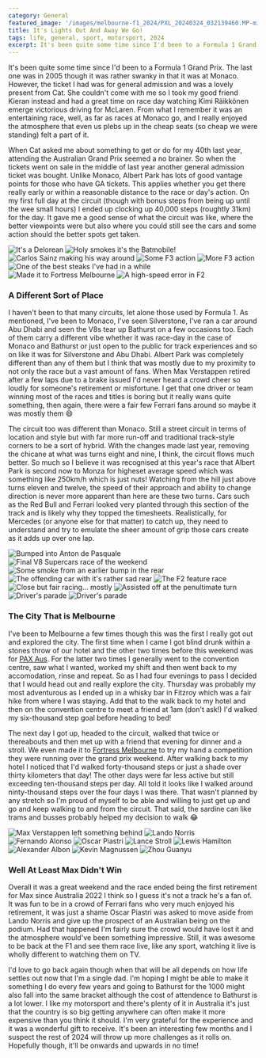 ```yaml
---
category: General
featured_image: '/images/melbourne-f1_2024/PXL_20240324_032139460.MP-min'
title: It's Lights Out And Away We Go!
tags: life, general, sport, motorsport, 2024
excerpt: It's been quite some time since I'd been to a Formula 1 Grand Prix. The last one was in 2005 though it was rather swanking in that it was at Monaco. However, the ticket I had was for general admission and was a lovely present from Cat. She couldn't come with me so I took my good friend Kieran instead and had a great time on race day watching Kimi Räikkönen emerge victorious driving for McLaren. From what I remember it was an entertaining race, well, as far as races at Monaco go, and I really enjoyed the atmosphere that even us plebs up in the cheap seats (so cheap we were standing) felt a part of it.
---
```


It's been quite some time since I'd been to a Formula 1 Grand Prix. The last one was in 2005 though it was rather swanky in that it was at Monaco. However, the ticket I had was for general admission and was a lovely present from Cat. She couldn't come with me so I took my good friend Kieran instead and had a great time on race day watching Kimi Räikkönen emerge victorious driving for McLaren. From what I remember it was an entertaining race, well, as far as races at Monaco go, and I really enjoyed the atmosphere that even us plebs up in the cheap seats (so cheap we were standing) felt a part of it.

When Cat asked me about something to get or do for my 40th last year, attending the Australian Grand Prix seemed a no brainer. So when the tickets went on sale in the middle of last year another general admission ticket was bought. Unlike Monaco, Albert Park has lots of good vantage points for those who have GA tickets. This applies whether you get there really early or within a reasonable distance to the race or day's action. On my first full day at the circuit (though with bonus steps from being up until the wee small hours) I ended up clocking up 40,000 steps (roughtly 31km) for the day. It gave me a good sense of what the circuit was like, where the better viewpoints were but also where you could still see the cars and some action should the better spots get taken.

<div class="gallery" data-columns="3">
 <img src="/images/melbourne-f1_2024/PXL_20240321_230429772-min.jpg" alt="It's a Delorean">
 <img src="/images/melbourne-f1_2024/PXL_20240322_002931056-min.jpg" alt="Holy smokes it's the Batmobile!">
 <img src="/images/melbourne-f1_2024/PXL_20240322_013837027.MP-min.jpg" alt="Carlos Sainz making his way around">
 <img src="/images/melbourne-f1_2024/PXL_20240322_031157386.MP-min.jpg" alt="Some F3 action">
 <img src="/images/melbourne-f1_2024/PXL_20240322_032119203.MP-min.jpg" alt="More F3 action">
 <img src="/images/melbourne-f1_2024/PXL_20240322_083222215.MP-min.jpg" alt="One of the best steaks I've had in a while">
 <img src="/images/melbourne-f1_2024/PXL_20240322_111609877.MP-min.jpg" alt="Made it to Fortress Melbourne">
 <img src="/images/melbourne-f1_2024/PXL_20240323_033320381-min.jpg" alt="A high-speed error in F2">
</div>

### A Different Sort of Place

I haven't been to that many circuits, let alone those used by Formula 1. As mentioned, I've been to Monaco, I've seen Silverstone, I've ran a car around Abu Dhabi and seen the V8s tear up Bathurst on a few occasions too. Each of them carry a different vibe whether it was race-day in the case of Monaco and Bathurst or just open to the public for track experiences and so on like it was for Silverstone and Abu Dhabi. Albert Park was completely different than any of them but I think that was mostly due to my proximity to not only the race but a vast amount of fans. When Max Verstappen retired after a few laps due to a brake issued I'd never heard a crowd cheer so loudly for someone's retirement or misfortune. I get that one driver or team winning most of the races and titles is boring but it really wans quite something, then again, there were a fair few Ferrari fans around so maybe it was mostly them :smile:

The circuit too was different than Monaco. Still a street circuit in terms of location and style but with far more run-off and traditional track-style corners to be a sort of hybrid. With the changes made last year, removing the chicane at what was turns eight and nine, I think, the circuit flows much better. So much so I believe it was recognised at this year's race that Albert Park is second now to Monza for higheset average speed which was something like 250km/h which is just nuts! Watching from the hill just above turns eleven and twelve, the speed of their approach and ability to change direction is never more apparent than here are these two turns. Cars such as the Red Bull and Ferrari looked very planted through this section of the track and is likely why they topped the timesheets. Realistically, for Mercedes (or anyone else for that matter) to catch up, they need to understand and try to emulate the sheer amount of grip those cars create as it adds up over one lap.

<div class="gallery" data-columns="3">
 <img src="/images/melbourne-f1_2024/PXL_20240323_233031541.MP-min.jpg" alt="Bumped into Anton de Pasquale">
 <img src="/images/melbourne-f1_2024/PXL_20240323_234014353-min.jpg" alt="Final V8 Supercars race of the weekend">
 <img src="/images/melbourne-f1_2024/PXL_20240323_235127147.MP-min.jpg" alt="Some smoke from an earlier bump in the rear">
 <img src="/images/melbourne-f1_2024/PXL_20240323_235508759-min.jpg" alt="The offending car with it's rather sad rear">
 <img src="/images/melbourne-f1_2024/PXL_20240324_004305588.MP-min.jpg" alt="The F2 feature race">
 <img src="/images/melbourne-f1_2024/PXL_20240324_004311672.MP-min.jpg" alt="Close but fair racing... mostly">
 <img src="/images/melbourne-f1_2024/PXL_20240324_004815581.MP-min.jpg" alt="Assisted off at the penultimate turn">
 <img src="/images/melbourne-f1_2024/PXL_20240324_022110643.MP-min.jpg" alt="Driver's parade">
 <img src="/images/melbourne-f1_2024/PXL_20240324_022117716_exported_1711247774826-min.jpg" alt="Driver's parade">
</div>

### The City That is Melbourne

I've been to Melbourne a few times though this was the first I really got out and explored the city. The first time when I came I got blind drunk within a stones throw of our hotel and the other two times before this weekend was for [PAX Aus](https://aus.paxsite.com/). For the latter two times I generally went to the convention centre, saw what I wanted, worked my shift and then went back to my accomodation, rinse and repeat. So as I had four evenings to pass I decided that I would head out and really explore the city. Thursday was probably my most adventurous as I ended up in a whisky bar in Fitzroy which was a fair hike from where I was staying. Add that to the walk back to my hotel and then on the convention centre to meet a friend at 1am (don't ask!) I'd walked my six-thousand step goal before heading to bed!

The next day I got up, headed to the circuit, walked that twice or thereabouts and then met up with a friend that evening for dinner and a stroll. We even made it to [Fortress Melbourne](https://www.fortress.games/) to try my hand a competition they were running over the grand prix weekend. After walking back to my hotel I noticed that I'd walked forty-thousand steps or just a shade over thirty kilometers that day! The other days were far less active but still exceeding ten-thousand steps per day. All told it looks like I walked around ninty-thousand steps over the four days I was there. That wasn't planned by any stretch so I'm proud of myself to be able and willing to just get up and go and keep walking to and from the circuit. That said, the sardine can like trams and busses probably helped my decision to walk :joy:

<div class="gallery" data-columns="1">
 <img src="/images/melbourne-f1_2024/PXL_20240324_040915545-min.jpgg" alt="Max Verstappen left something behind">
 <img src="/images/melbourne-f1_2024/PXL_20240324_042106033-min.jpg" alt="Lando Norris">
 <img src="/images/melbourne-f1_2024/PXL_20240324_042115434-min.jpg" alt="Fernando Alonso">
 <img src="/images/melbourne-f1_2024/PXL_20240324_042126038-min.jpg" alt="Oscar Piastri">
 <img src="/images/melbourne-f1_2024/PXL_20240324_042132606-min.jpg" alt="Lance Stroll">
 <img src="/images/melbourne-f1_2024/PXL_20240324_042134551-min.jpg" alt="Lewis Hamilton">
 <img src="/images/melbourne-f1_2024/PXL_20240324_042140896-min.jpg" alt="Alexander Albon">
 <img src="/images/melbourne-f1_2024/PXL_20240324_042142338-min.jpg" alt="Kevin Magnussen">
 <img src="/images/melbourne-f1_2024/PXL_20240324_042150016-min.jpg" alt="Zhou Guanyu">
</div>

### Well At Least Max Didn't Win

Overall it was a great weekend and the race ended being the first retirement for Max since Australia 2022 I think so I guess it's not a track he's a fan of. It was fun to be in a crowd of Ferrari fans who very much enjoyed his retirement, it was just a shame Oscar Piastri was asked to move aside from Lando Norris and give up the prospect of an Australian being on the podium. Had that happened I'm fairly sure the crowd would have lost it and the atmosphere would've been something impressive. Still, it was awesome to be back at the F1 and see them race live, like any sport, watching it live is wholly different to watching them on TV.

I'd love to go back again though when that will be all depends on how life settles out now that I'm a single dad. I'm hoping I might be able to make it something I do every few years and going to Bathurst for the 1000 might also fall into the same bracket although the cost of attendence to Bathurst is a lot lower. I like my motorsport and there's plenty of it in Australia it's just that the country is so big getting anywhere can often make it more expensive than you think it should. I'm very grateful for the experience and it was a wonderful gift to receive. It's been an interesting few months and I suspect the rest of 2024 will throw up more challenges as it rolls on. Hopefully though, it'll be onwards and upwards in no time!
